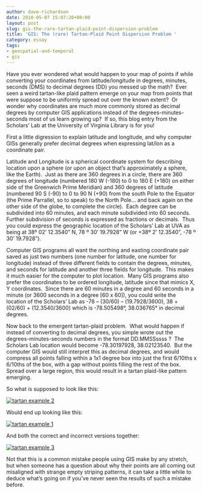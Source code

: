```yaml
---
author: dave-richardson
date: 2010-05-07 15:07:20+00:00
layout: post
slug: gis-the-rare-tartan-plaid-point-dispersion-problem
title: 'GIS: The (rare) Tartan-Plaid Point Dispersion Problem '
category: essay
tags:
- geospatial-and-temporal
- gis
---
```


Have you ever wondered what would happen to your map of points if while converting your coordinates from latitude/longitude in degrees, minutes, seconds (DMS) to decimal degrees (DD) you messed up the math?  Ever seen a weird tartan-like plaid pattern emerge on your map from points that were suppose to be uniformly spread out over the known extent?  Or wonder why coordinates are much more commonly stored as decimal degrees by computer GIS applications instead of the degrees-minutes-seconds most of us learn growing up?  If so, this blog entry from the Scholars’ Lab at the University  of Virginia Library is for you! <!-- more -->

First a little digression to explain latitude and longitude, and why computer GISs generally prefer decimal degrees when expressing lat/lon as a coordinate pair.

Latitude and Longitude is a spherical coordinate system for describing location upon a sphere (or upon an object that’s approximately a sphere, like the Earth).  Just as there are 360 degrees in a circle, there are 360 degrees of longitude (numbered 180 W (-180) to 0 to 180 E (+180) on either side of the Greenwich Prime Meridian) and 360 degrees of latitude (numbered 90 S (-90) to 0 to 90 N (+90) from the south Pole to the Equator (the Prime Parrallel, so to speak) to the North Pole... and back again on the other side of the globe, to complete the circle).  Each degree can be subdivided into 60 minutes, and each minute subdivided into 60 seconds.  Further subdivision of seconds is expressed as fractions or decimals.  Thus you could express the geographic location of the Scholars’ Lab at UVA as being at 38º 02’ 12.3540” N, 78 º 30’ 19.7928” W (or +38º 2’ 12.3540”, -78 º 30’ 19.7928”).

Computer GIS programs all want the northing and easting coordinate pair saved as just two numbers (one number for latitude, one number for longitude) instead of three different fields to contain the degrees, minutes, and seconds for latitude and another three fields for longitude.  This makes it much easier for the computer to plot location.  Many GIS programs also prefer the coordinates to be ordered longitude, latitude since that mimics X, Y coordinates.  Since there are 60 minutes in a degree and 60 seconds in a minute (or 3600 seconds in a degree [60 x 60]), you could write the location of the Scholars’ Lab as -78 – (30/60) – (19.7928/3600), 38 + (02/60) + (12.3540/3600) which is -78.505498°, 38.036765° in decimal degrees.

Now back to the emergent tartan-plaid problem.  What would happen if instead of converting to decimal degrees, you simple wrote out the degrees-minutes-seconds numbers in the format DD.MMSSssss ?  The Scholars Lab location would become -78.30197928, 38.02123540.  But the computer GIS would still interpret this as decimal degrees, and would compress all points falling within a 1x1 degree box into just the first 6/10ths x 6/10ths of the box, with a gap without points filling the rest of the box.  Spread over a large region, this would result in a tartan plaid-like pattern emerging.

So what is supposed to look like this:

[![tartan example 2](http://static.scholarslab.org/wp-content/uploads/2010/01/tartan2-300x133.jpg)](https://scholarslab.org/geospatial-and-temporal/gis-the-rare-tartan-plaid-point-dispersion-problem/attachment/tartan2/)

Would end up looking like this:

[![tartan example 1](http://static.scholarslab.org/wp-content/uploads/2010/01/tartan1-300x133.jpg)](https://scholarslab.org/geospatial-and-temporal/gis-the-rare-tartan-plaid-point-dispersion-problem/attachment/tartan1/)

And both the correct and incorrect versions together:

[![tartan example 3](http://static.scholarslab.org/wp-content/uploads/2010/01/tartan3-300x133.jpg)](https://scholarslab.org/geospatial-and-temporal/gis-the-rare-tartan-plaid-point-dispersion-problem/attachment/tartan3/)

Not that this is a common mistake people using GIS make by any stretch, but when someone has a question about why their points are all coming out misaligned with strange empty striping patterns, it can take a little while to deduce what’s going on if you’ve never seen the results of such a mistake before.
